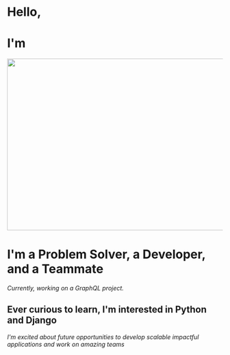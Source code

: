 # Hello,
# I'm

<img src='https://media.giphy.com/media/WOUM9ZfxUZhhJHtJr3/giphy.gif' width="800" height="400"/>

#  I'm a Problem Solver, a Developer, and a Teammate 

*Currently, working on a GraphQL project.*

**Ever curious to learn, I'm interested in Python and Django**
--------------------------------
*I'm excited about future opportunities to develop scalable impactful applications and work on amazing teams*

<!--
**J2Macwilliams/J2Macwilliams** is a ✨ _special_ ✨ repository because its `README.md` (this file) appears on your GitHub profile.

Here are some ideas to get you started:

- 🔭 I’m currently working on ...
- 🌱 I’m currently learning ...
- 👯 I’m looking to collaborate on ...
- 🤔 I’m looking for help with ...
- 💬 Ask me about ...
- 📫 How to reach me: ...
- 😄 Pronouns: ...
- ⚡ Fun fact: ...
-->
